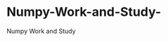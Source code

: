  # Numpy-Work-and-Study-
Numpy Work and Study 
                
                
              
                     
                  
                             
                             
                  
                    
                                       
                                                 
                                                          
                                                                                     
                                                
                                       
                                            
                                                                               
                                                            
                                                                         
                                   
                     
              
                                               
